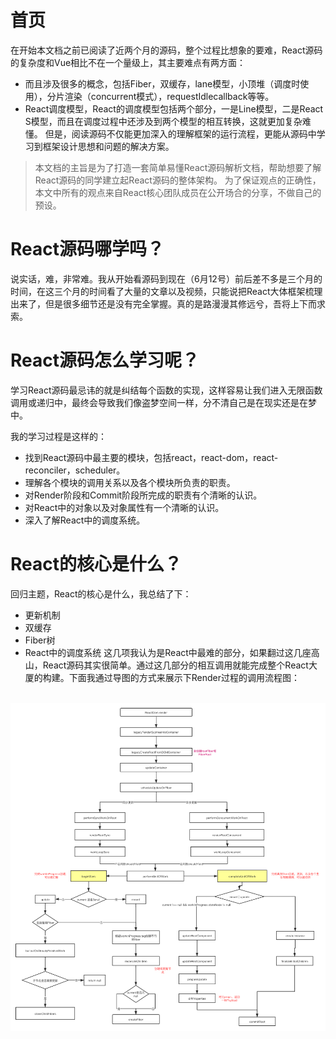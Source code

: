 # 首页
在开始本文档之前已阅读了近两个月的源码，整个过程比想象的要难，React源码的复杂度和Vue相比不在一个量级上，其主要难点有两方面：
- 而且涉及很多的概念，包括Fiber，双缓存，lane模型，小顶堆（调度时使用），分片渲染（concurrent模式），requestIdlecallback等等。
- React调度模型，React的调度模型包括两个部分，一是Line模型，二是React S模型，而且在调度过程中还涉及到两个模型的相互转换，这就更加复杂难懂。
但是，阅读源码不仅能更加深入的理解框架的运行流程，更能从源码中学习到框架设计思想和问题的解决方案。

> 本文档的主旨是为了打造一套简单易懂React源码解析文档，帮助想要了解React源码的同学建立起React源码的整体架构。 为了保证观点的正确性，本文中所有的观点来自React核心团队成员在公开场合的分享，不做自己的预设。

# React源码哪学吗？
说实话，难，非常难。我从开始看源码到现在（6月12号）前后差不多是三个月的时间，在这三个月的时间看了大量的文章以及视频，只能说把React大体框架梳理出来了，但是很多细节还是没有完全掌握。真的是路漫漫其修远兮，吾将上下而求索。
# React源码怎么学习呢？
学习React源码最忌讳的就是纠结每个函数的实现，这样容易让我们进入无限函数调用或递归中，最终会导致我们像盗梦空间一样，分不清自己是在现实还是在梦中。

我的学习过程是这样的：
- 找到React源码中最主要的模块，包括react，react-dom，react-reconciler，scheduler。
- 理解各个模块的调用关系以及各个模块所负责的职责。
- 对Render阶段和Commit阶段所完成的职责有个清晰的认识。
- 对React中的对象以及对象属性有一个清晰的认识。
- 深入了解React中的调度系统。

# React的核心是什么？
回归主题，React的核心是什么，我总结了下：
- 更新机制
- 双缓存
- Fiber树
- React中的调度系统
这几项我认为是React中最难的部分，如果翻过这几座高山，React源码其实很简单。通过这几部分的相互调用就能完成整个React大厦的构建。下面我通过导图的方式来展示下Render过程的调用流程图：
<br>
<img src='../assets/react-render.png'>
</br>

